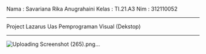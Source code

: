 Nama  : Savariana Rika Anugrahaini
Kelas : TI.21.A3
Nim   : 312110052
***********************************
Project Lazarus
Uas Pemprograman Visual (Dekstop)
**********************************
![Uploading Screenshot (265).png…]()
